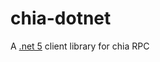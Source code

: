 # chia-dotnet
A [.net 5](https://dotnet.microsoft.com/download/dotnet/5.0) client library for chia RPC
